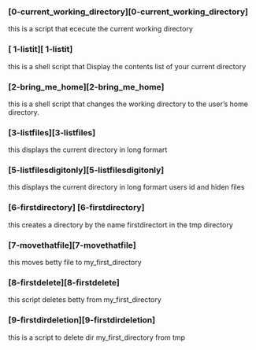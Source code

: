 ### [0-current_working_directory][0-current_working_directory]
this is a script that ececute the current working directory

### [ 1-listit][ 1-listit]
this is a shell script that Display the contents list of your current directory

### [2-bring_me_home][2-bring_me_home]
this is a shell script that  changes the working directory to the user’s home directory.

### [3-listfiles][3-listfiles]
this displays the current directory in long formart

### [5-listfilesdigitonly][5-listfilesdigitonly]
this displays the current directory in long formart users id and  hiden files

### [6-firstdirectory] [6-firstdirectory]
this creates a directory   by the name firstdirectort in the tmp directory

### [7-movethatfile][7-movethatfile]
this moves betty file to my_first_directory

### [8-firstdelete][8-firstdelete]
this script deletes betty from my_first_directory

### [9-firstdirdeletion][9-firstdirdeletion]
this is a script to delete dir my_first_directory from tmp

